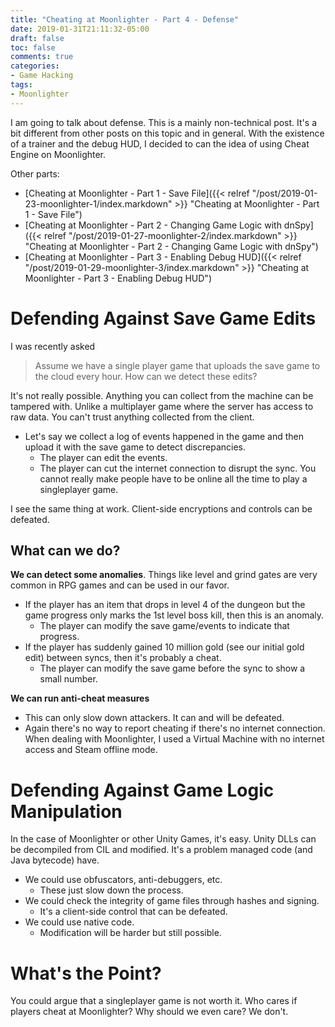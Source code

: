 ```yaml
---
title: "Cheating at Moonlighter - Part 4 - Defense"
date: 2019-01-31T21:11:32-05:00
draft: false
toc: false
comments: true
categories:
- Game Hacking
tags:
- Moonlighter
---
```


I am going to talk about defense. This is a mainly non-technical post. It's a bit different from other posts on this topic and in general. With the existence of a trainer and the debug HUD, I decided to can the idea of using Cheat Engine on Moonlighter.

Other parts:

* [Cheating at Moonlighter - Part 1 - Save File]({{< relref "/post/2019-01-23-moonlighter-1/index.markdown" >}} "Cheating at Moonlighter - Part 1 - Save File")
* [Cheating at Moonlighter - Part 2 - Changing Game Logic with dnSpy]({{< relref "/post/2019-01-27-moonlighter-2/index.markdown" >}} "Cheating at Moonlighter - Part 2 - Changing Game Logic with dnSpy")
* [Cheating at Moonlighter - Part 3 - Enabling Debug HUD]({{< relref "/post/2019-01-29-moonlighter-3/index.markdown" >}} "Cheating at Moonlighter - Part 3 - Enabling Debug HUD") 

<!--more-->

# Defending Against Save Game Edits
I was recently asked 

> Assume we have a single player game that uploads the save game to the cloud every hour. How can we detect these edits?

It's not really possible. Anything you can collect from the machine can be tampered with. Unlike a multiplayer game where the server has access to raw data. You can't trust anything collected from the client.

* Let's say we collect a log of events happened in the game and then upload it with the save game to detect discrepancies.
  * The player can edit the events.
  * The player can cut the internet connection to disrupt the sync. You cannot really make people have to be online all the time to play a singleplayer game.

I see the same thing at work. Client-side encryptions and controls can be defeated.

## What can we do?
**We can detect some anomalies**. Things like level and grind gates are very common in RPG games and can be used in our favor.

* If the player has an item that drops in level 4 of the dungeon but the game progress only marks the 1st level boss kill, then this is an anomaly.
  * The player can modify the save game/events to indicate that progress.
* If the player has suddenly gained 10 million gold (see our initial gold edit) between syncs, then it's probably a cheat.
  * The player can modify the save game before the sync to show a small number.

**We can run anti-cheat measures**

  * This can only slow down attackers. It can and will be defeated.
  * Again there's no way to report cheating if there's no internet connection. When dealing with Moonlighter, I used a Virtual Machine with no internet access and Steam offline mode.

# Defending Against Game Logic Manipulation
In the case of Moonlighter or other Unity Games, it's easy. Unity DLLs can be decompiled from CIL and modified. It's a problem managed code (and Java bytecode) have.

* We could use obfuscators, anti-debuggers, etc.
    * These just slow down the process.
* We could check the integrity of game files through hashes and signing.
    * It's a client-side control that can be defeated.
* We could use native code.
    * Modification will be harder but still possible.

# What's the Point?
You could argue that a singleplayer game is not worth it. Who cares if players cheat at Moonlighter? Why should we even care? We don't.
